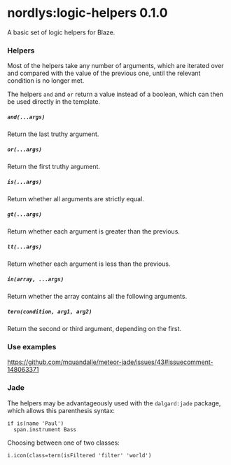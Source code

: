 nordlys:logic-helpers 0.1.0
===========================

A basic set of logic helpers for Blaze.


### Helpers

Most of the helpers take any number of arguments, which are iterated over and compared with the value of the previous one, until the relevant condition is no longer met.

The helpers `and` and `or` return a value instead of a boolean, which can then be used directly in the template.

##### `and(...args)`

Return the last truthy argument.

##### `or(...args)`

Return the first truthy argument.

##### `is(...args)`

Return whether all arguments are strictly equal.

##### `gt(...args)`

Return whether each argument is greater than the previous.

##### `lt(...args)`

Return whether each argument is less than the previous.

##### `in(array, ...args)`

Return whether the array contains all the following arguments.

##### `tern(condition, arg1, arg2)`

Return the second or third argument, depending on the first.


### Use examples

https://github.com/mquandalle/meteor-jade/issues/43#issuecomment-148063371


### Jade

The helpers may be advantageously used with the `dalgard:jade` package, which allows this parenthesis syntax:

```jade
if is(name 'Paul')
  span.instrument Bass
```

Choosing between one of two classes:

```jade
i.icon(class=tern(isFiltered 'filter' 'world')
```

